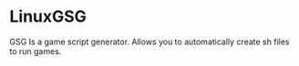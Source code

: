 # LinuxGSG
GSG Is a game script  generator. Allows you to automatically create sh files to run games.
